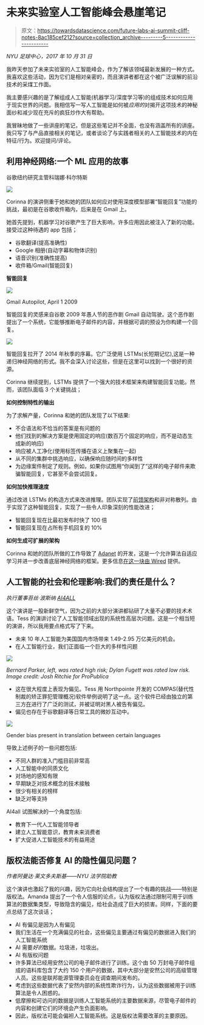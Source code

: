 # 未来实验室人工智能峰会悬崖笔记

> 原文：<https://towardsdatascience.com/future-labs-ai-summit-cliff-notes-8ac185cef212?source=collection_archive---------5----------------------->

*NYU 足球中心，2017 年 10 月 31 日*

我昨天参加了未来实验室的人工智能峰会，作为了解该领域最新发展的一种方式。我喜欢这些活动，因为它们是相对亲密的，而且演讲者都在这个被广泛误解的前沿技术的采煤工作面。

我主要感兴趣的是了解组成人工智能(机器学习/深度学习等)的组成技术如何应用于现实世界的问题。我相信写一写人工智能是如何被*应用的*对揭开这项技术的神秘面纱和减少现在充斥的疯狂炒作大有帮助。

我冒昧地做了一些讲座的笔记，但是这些笔记并不全面，也没有涵盖所有的讲座。我只写了与产品直接相关的笔记，或者谈论了与实践者相关的人工智能技术的内在特征/行为。欢迎提问/评论。

## **利用神经网络:一个 ML 应用的故事**

谷歌纽约研究主管科瑞娜·科尔特斯

![](img/8339f186b8d0f821e009440f72b3d5a6.png)

Corinna 的演讲侧重于她和她的团队如何应对使用深度模型部署“智能回复”功能的挑战，最初是在谷歌收件箱内，后来是在 Gmail 上。

她首先提到，机器学习对谷歌产生了巨大影响，许多应用因此被注入了新的功能。接受过这种待遇的 app 包括；

*   谷歌翻译(提高准确性)
*   Google 相册(自动字幕和物体识别)
*   语音识别(准确性提高)
*   收件箱/Gmail(智能回复)

**智能回复**

![](img/8e891c0bc1c1b729f6f264585df08dd9.png)

Gmail Autopilot, April 1 2009

智能回复的灵感来自谷歌 2009 年愚人节的恶作剧 Gmail 自动驾驶。这个恶作剧提出了一个系统，它能够推断电子邮件的内容，并根据可调的预设为你构建一个回复。

![](img/7f042ca828ed160f259b148f93041982.png)

智能回复拉开了 2014 年秋季的序幕。它广泛使用 LSTMs(长短期记忆),这是一种递归神经网络的形式。我不会深入讨论这些，但是在这里可以找到一个很好的资源。

Corinna 继续提到，LSTMs 提供了一个强大的技术框架来构建智能回复功能。然而，该团队面临 3 个关键挑战；

**如何控制特性的输出**

为了求解产量，Corinna 和她的团队发现了以下结果:

*   不合语法和不恰当的答案是有问题的
*   他们找到的解决方案是使用固定的响应(数百万个固定的响应，而不是动态生成新的响应)
*   响应被人工净化(使用标签传播在语义上聚集在一起)
*   从不同的集群中挑选响应，以确保响应随时间的多样性
*   为边缘案件制定了规则。例如，如果你试图用“你闻到了”这样的电子邮件来欺骗智能回复，它甚至不会尝试回复。

**如何加快推理速度**

通过改进 LSTMs 的构造方式来改进推理。团队实现了[前馈架构](https://en.wikipedia.org/wiki/Feedforward_neural_network)和非对称散列。由于实现了这种智能回复，实现了一些令人印象深刻的性能改进；

*   智能回复现在比最初发布时快了 100 倍
*   智能回复现在占所有手机回复的 10%

**如何生成可扩展的架构**

Corinna 和她的团队所做的工作导致了 [Adanet](http://www.cs.nyu.edu/~mohri/pub/adanet.pdf) 的开发，这是一个允许算法自适应学习并进一步改善底层神经网络的框架。更多信息[在这一块由 Wired](https://www.wired.com/story/googles-learning-software-learns-to-write-learning-software/) 提供。

## 人工智能的社会和伦理影响:我们的责任是什么？

*执行董事苔丝·波斯纳* [*AI4ALL*](http://ai-4-all.org/)

这个演讲是一股新鲜空气，因为之前的大部分演讲都钻研了大量不必要的技术术语。Tess 的演讲讨论了人工智能领域出现的系统性高层次问题。这是一个相当短的演讲，所以我用要点格式写了下来。

*   未来 10 年人工智能为美国国内市场带来 1.49-2.95 万亿美元的机会。
*   在人工智能行业，我们正面临一个巨大的多样性问题

![](img/fc631f47ea16aeaaecffa17b125c5aea.png)

*Bernard Parker, left, was rated high risk; Dylan Fugett was rated low risk. Image credit: Josh Ritchie for ProPublica*

*   这在很大程度上表现为偏见。Tess 用 Northpointe 开发的 COMPAS(替代性制裁的矫正罪犯管理概况)软件举例说明了这一点。这个软件已经由独立的第三方[在](https://www.propublica.org/article/how-we-analyzed-the-compas-recidivism-algorithm)进行了广泛的测试，并被证明对黑人被告有偏见。
*   偏见也存在于谷歌翻译等日常工具的微妙互动中。

![](img/2336826d07ff62c9213544795a1f6559.png)

Gender bias present in translation between certain languages

导致上述例子的一些问题包括:

*   不同人群的准入门槛目前非常高
*   人工智能中的同质文化
*   对场地的感知有限
*   早期缺乏对技术概念的技术接触
*   很少有相关的榜样
*   缺乏对等支持

AI4all 试图解决的一个角度包括:

*   教育下一代人工智能领导者
*   建立人工智能意识，教育未来消费者
*   扩大促进人工智能技术的有益用途

## **版权法能否修复 AI 的隐性偏见问题？**

*作者阿曼达·莱文多夫斯基——NYU 法学院助教*

这个演讲也激起了我的兴趣，因为它向社会结构提出了一个有趣的挑战——特别是版权法。Amanda 提出了一个令人信服的论点，认为版权法通过限制可用于训练算法的数据集类型，导致隐含的偏见，给社会造成了巨大的损害。同样，下面的要点总结了这次谈话；

*   AI 有偏见是因为人有偏见
*   我们生活在一个充满偏见的社会，这些偏见主要通过有偏见的数据进入我们的人工智能系统
*   AI 需要*好的*数据。垃圾进，垃圾出。
*   AI 有版权问题
*   许多算法已经用安然公司的电子邮件进行了训练。这个由 50 万封电子邮件组成的语料库包含了大约 150 个用户的数据，其中大部分是安然公司的高级管理人员。这些是联邦能源管理委员会在调查期间发布的。
*   考虑到这些数据代表了安然内部的系统性欺诈行为，认为这些数据被用于训练算法是令人困惑的。
*   低摩擦和可访问的数据是训练人工智能系统的主要数据来源，尽管电子邮件的内容和创建它们的环境会产生负面影响。
*   因此，版权法可能会偏袒人工智能系统。这是版权法需要改革的主要原因。